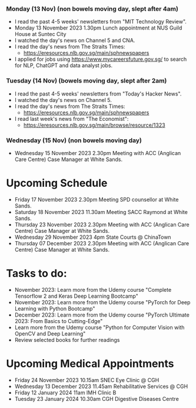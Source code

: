 ### Monday (13 Nov) (non bowels moving day, slept after 4am)
- I read the past 4-5 weeks' newsletters from "MIT Technology Review".
- Monday 13 November 2023 1.30pm Lunch appointment at NUS Guild House at Suntec City
- I watched the day's news on Channel 5 and CNA.
- I read the day's news from The Straits Times:
    - https://eresources.nlb.gov.sg/main/sphnewspapers
- I applied for jobs using https://www.mycareersfuture.gov.sg/ to search for NLP, ChatGPT and data analyst jobs.

### Tuesday (14 Nov) (bowels moving day, slept after 2am)
- I read the past 4-5 weeks' newsletters from "Today's Hacker News".
- I watched the day's news on Channel 5.
- I read the day's news from The Straits Times:
    - https://eresources.nlb.gov.sg/main/sphnewspapers
- I read last week's news from "The Economist":
    - https://eresources.nlb.gov.sg/main/browse/resource/1323

### Wednesday (15 Nov) (non bowels moving day)
- Wednesday 15 November 2023 2.30pm Meeting with ACC (Anglican Care Centre) Case Manager at White Sands.



# Upcoming Schedule
- Friday 17 November 2023 2.30pm Meeting SPD counsellor at White Sands.
- Saturday 18 November 2023 11.30am Meeting SACC Raymond at White Sands.
- Thursday 23 November 2023 2.30pm Meeting with ACC (Anglican Care Centre) Case Manager at White Sands.
- Wednesday 29 November 2023 4pm State Courts @ ChinaTown
- Thursday 07 December 2023 2.30pm Meeting with ACC (Anglican Care Centre) Case Manager at White Sands.

# Tasks to do:
- November 2023: Learn more from the Udemy course "Complete Tensorflow 2 and Keras Deep Learning Bootcamp"
- November 2023: Learn more from the Udemy course "PyTorch for Deep Learning with Python Bootcamp"
- December 2023: Learn more from the Udemy course "PyTorch Ultimate 2023: From Basics to Cutting-Edge"
- Learn more from the Udemy course "Python for Computer Vision with OpenCV and Deep Learning"
- Review selected books for further readings

# Upcoming Medical Appointments
- Friday 24 November 2023 10.15am SNEC Eye Clinic @ CGH
- Wednesday 13 December 2023 11.45am Rehabilitative Services @ CGH
- Friday 12 January 2024 11am IMH Clinic B
- Tuesday 23 January 2024 10.30am CGH Digestive Diseases Centre

